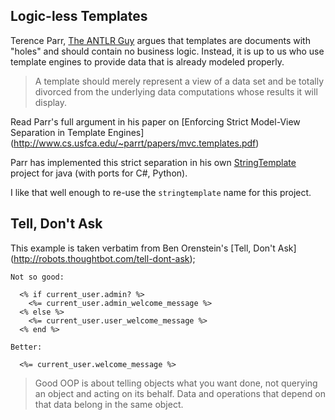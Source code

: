 ## Logic-less Templates

Terence Parr, [The ANTLR Guy](https://twitter.com/the_antlr_guy) argues that 
templates are documents with "holes" and should contain no business logic. 
Instead, it is up to us who use template engines to provide data that is already 
modeled properly.

> A template should merely represent a view of a data set and be totally 
> divorced from the underlying data computations whose results it will display.

Read Parr's full argument in his paper on 
[Enforcing Strict Model-View Separation in Template Engines]
(http://www.cs.usfca.edu/~parrt/papers/mvc.templates.pdf)

Parr has implemented this strict separation in his own 
[StringTemplate](http://www.stringtemplate.org/) project for java (with ports 
for C#, Python).

I like that well enough to re-use the `stringtemplate` name for this project.

## Tell, Don't Ask

This example is taken verbatim from Ben Orenstein's [Tell, Don't Ask]
(http://robots.thoughtbot.com/tell-dont-ask);

    Not so good:
    
      <% if current_user.admin? %>
        <%= current_user.admin_welcome_message %>
      <% else %>
        <%= current_user.user_welcome_message %>
      <% end %>
  
    Better:
    
      <%= current_user.welcome_message %>
    
> Good OOP is about telling objects what you want done, not querying an object 
> and acting on its behalf. Data and operations that depend on that data belong 
> in the same object.
